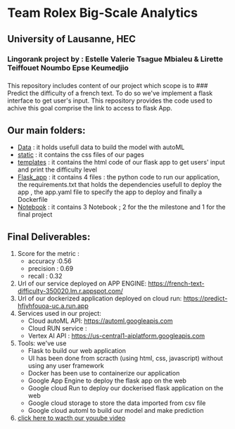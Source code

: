 # Team Rolex Big-Scale Analytics
## University of Lausanne, HEC
### Lingorank project by : **Estelle Valerie Tsague Mbialeu** & **Lirette Teiffouet Noumbo Epse Keumedjio**

### 

This repository includes content of our project which scope is to   ### Predict the difficulty of a french text.
To do so we've implement a flask interface to get user's input. This repository  provides the code used to achive this goal comprise the link to access to flask App.

## Our main folders:

* [Data](https://github.com/Rolex-Github/Team_Rolex_BigScale/tree/main/Data) : it holds usefull data to build the model with autoML
* [static](https://github.com/Rolex-Github/Team_Rolex_BigScale/tree/main/static)  : it contains the css files of our pages
* [templates](https://github.com/Rolex-Github/Team_Rolex_BigScale/tree/main/templates) : it contains the html code of our flask app  to get users' input and print the difficulty level 
* [Flask_app](https://github.com/Rolex-Github/Team_Rolex_BigScale/tree/main/Flask_app)  : it contains 4 files : the python code to run our application, the requirements.txt that holds the dependencies usefull to deploy the app , the app.yaml file to specify the app to deploy and finally a Dockerfile 
* [Notebook](https://github.com/Rolex-Github/Team_Rolex_BigScale/tree/main/Notebook) : it contains 3 Notebook ; 2 for the the milestone and 1 for the final project

## Final Deliverables:

1. Score for the metric :
     * accuracy :0.56
     * precision : 0.69
     * recall : 0.32
2. Url of our service deployed on APP ENGINE: https://french-text-difficulty-350020.lm.r.appspot.com/
3. Url of our dockerized application deployed on cloud run: https://predict-hfjvhfouoa-uc.a.run.app
4. Services used in our project:
     *  Cloud autoML API:  https://automl.googleapis.com 
     *  Cloud RUN service :
     *  Vertex AI API : https://us-central1-aiplatform.googleapis.com
5.  Tools: we've use 
     * Flask to build our web application
     * UI has been done from scracth (using html, css, javascript) without using any user framework
     * Docker has been use to containerize our application
     * Google App Engine to deploy the flask app on the web
     * Google cloud Run to deploy our dockerised flask application on the web
     * Google cloud storage to store the data imported from csv file
     * Google cloud automl to build our model and make prediction 
6.  [click here to wacth our youube video](https://www.youtube.com/watch?v=jZB6OaHvPEQ)




